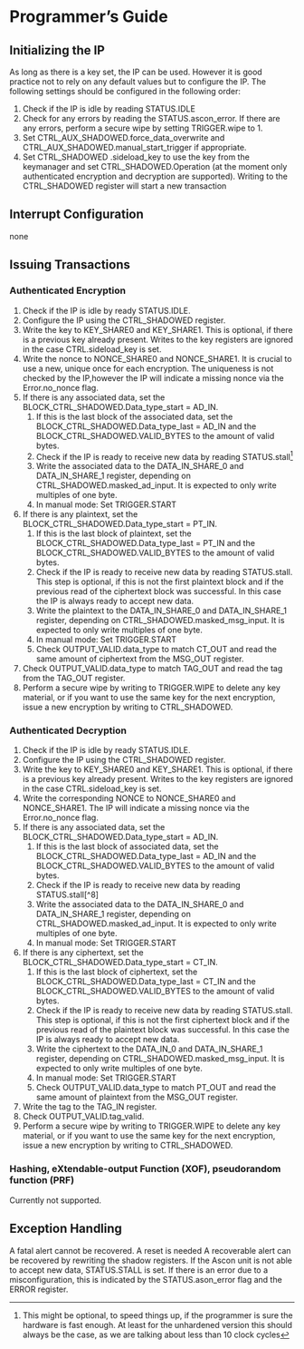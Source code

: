 # Programmer’s Guide

## Initializing the IP

As long as there is a key set, the IP can be used. However it is good practice not to rely on any default values but to configure the IP. The following settings should be configured in the following order:
1. Check if the IP is idle by reading STATUS.IDLE
2. Check for any errors by reading the STATUS.ascon_error. If there are any errors, perform a secure wipe by setting TRIGGER.wipe to 1.
3. Set CTRL_AUX_SHADOWED.force_data_overwrite and CTRL_AUX_SHADOWED.manual_start_trigger if appropriate.
4. Set CTRL_SHADOWED .sideload_key to use the key from the keymanager and set CTRL_SHADOWED.Operation (at the moment only authenticated encryption and decryption are supported). Writing to the CTRL_SHADOWED register will start a new transaction


## Interrupt Configuration

none


## Issuing Transactions
### Authenticated Encryption

1. Check if the IP is idle by ready STATUS.IDLE.
2. Configure the IP using the CTRL_SHADOWED register.
3. Write the key to KEY_SHARE0 and KEY_SHARE1. This is optional, if there is a previous key already present. Writes to the key registers are ignored in the case CTRL.sideload_key is set.
4. Write the nonce to NONCE_SHARE0 and NONCE_SHARE1. It is crucial to use a new, unique once for each encryption. The uniqueness is not checked by the IP,however the IP will indicate a missing nonce via the Error.no_nonce flag.
5. If there is any associated data, set the BLOCK_CTRL_SHADOWED.Data_type_start = AD_IN.
    1. If this is the last block of the associated data, set the BLOCK_CTRL_SHADOWED.Data_type_last = AD_IN and the BLOCK_CTRL_SHADOWED.VALID_BYTES to the amount of valid bytes.
    2. Check if the IP is ready to receive new data by reading STATUS.stall[^7]
    3. Write the associated data to the DATA_IN_SHARE_0 and DATA_IN_SHARE_1 register, depending on CTRL_SHADOWED.masked_ad_input. It is expected to only write multiples of one byte.
    4. In manual mode: Set TRIGGER.START
6. If there is any plaintext, set the BLOCK_CTRL_SHADOWED.Data_type_start = PT_IN.
    1. If this is the last block of plaintext, set the BLOCK_CTRL_SHADOWED.Data_type_last = PT_IN and the BLOCK_CTRL_SHADOWED.VALID_BYTES to the amount of valid bytes.
    2. Check if the IP is ready to receive new data by reading STATUS.stall. This step is optional, if this is not the first plaintext block and if the previous read of the ciphertext block was successful. In this case the IP is always ready to accept new data.
    3. Write the plaintext to the DATA_IN_SHARE_0 and DATA_IN_SHARE_1 register, depending on CTRL_SHADOWED.masked_msg_input. It is expected to only write multiples of one byte.
    4. In manual mode: Set TRIGGER.START
    5. Check OUTPUT_VALID.data_type to match CT_OUT and read the same amount of ciphertext from the MSG_OUT register.
7. Check OUTPUT_VALID.data_type to match TAG_OUT and read the tag from the TAG_OUT register.
8. Perform a secure wipe by writing to TRIGGER.WIPE to delete any key material, or if you want to use the same key for the next encryption, issue a new encryption by writing to CTRL_SHADOWED.


### Authenticated Decryption

1. Check if the IP is idle by ready STATUS.IDLE.
2. Configure the IP using the CTRL_SHADOWED register.
3. Write the key to KEY_SHARE0 and KEY_SHARE1. This is optional, if there is a previous key already present. Writes to the key registers are ignored in the case CTRL.sideload_key is set.
4. Write the corresponding NONCE to  NONCE_SHARE0 and NONCE_SHARE1. The IP will indicate a missing nonce via the Error.no_nonce flag.
5. If there is any associated data, set the BLOCK_CTRL_SHADOWED.Data_type_start = AD_IN.
    1. If this is the last block of associated data, set the BLOCK_CTRL_SHADOWED.Data_type_last = AD_IN and the BLOCK_CTRL_SHADOWED.VALID_BYTES to the amount of valid bytes.
    2. Check if the IP is ready to receive new data by reading STATUS.stall[^8]
    3. Write the associated data to the DATA_IN_SHARE_0 and DATA_IN_SHARE_1 register, depending on CTRL_SHADOWED.masked_ad_input. It is expected to only write multiples of one byte.
    4. In manual mode: Set TRIGGER.START
6. If there is any ciphertext, set the BLOCK_CTRL_SHADOWED.Data_type_start = CT_IN.
    1. If this is the last block of ciphertext, set the BLOCK_CTRL_SHADOWED.Data_type_last = CT_IN and the BLOCK_CTRL_SHADOWED.VALID_BYTES to the amount of valid bytes.
    2. Check if the IP is ready to receive new data by reading STATUS.stall. This step is optional, if this is not the first ciphertext block and if the previous read of the plaintext block was successful. In this case the IP is always ready to accept new data.
    3. Write the ciphertext to the DATA_IN_0 and DATA_IN_SHARE_1 register, depending on CTRL_SHADOWED.masked_msg_input. It is expected to only write multiples of one byte.
    4. In manual mode: Set TRIGGER.START
    5. Check OUTPUT_VALID.data_type to match PT_OUT and read the same amount of plaintext from the MSG_OUT register.
7. Write the tag to the TAG_IN register.
8. Check OUTPUT_VALID.tag_valid.
9. Perform a secure wipe by writing to TRIGGER.WIPE to delete any key material, or if you want to use the same key for the next encryption, issue a new encryption by writing to CTRL_SHADOWED.


### Hashing, eXtendable-output Function (XOF),  pseudorandom function (PRF)

Currently not supported.


## Exception Handling

A fatal alert cannot be recovered. A reset is needed
A recoverable alert can be recovered by rewriting the shadow registers.
If the Ascon unit is not able to accept new data, STATUS.STALL is set.
If there is an error due to a misconfiguration, this is indicated by the STATUS.ason_error flag and the ERROR register.

[^7]: This might be optional, to speed things up, if the programmer is sure the hardware is fast enough. At least for the unhardened version this should always be the case, as we are talking about less than 10 clock cycles
